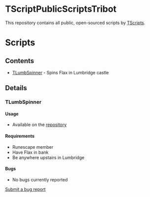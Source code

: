 # TScriptPublicScriptsTribot
This repository contains all public, open-sourced scripts by [TScripts](https://tribot.org/forums/profile/434284-tscripts/).


# Scripts

## Contents
- [TLumbSpinner](#tlumbspinner) - Spins Flax in Lumbridge castle

## Details

### TLumbSpinner

#### Usage

- Available on the [repository](https://tribot.org/repository/)

#### Requirements

- Runescape member
- Have Flax in bank
- Be anywhere upstairs in Lumbridge 

#### Bugs

- No bugs currently reported

[Submit a bug report](https://github.com/Timthebot/TScriptPublicScriptsTribot/issues/new?title=[TLumbSpinner])
